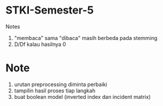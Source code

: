 # STKI-Semester-5  
Notes  

1. "membaca" sama "dibaca" masih berbeda pada stemming
2. D/Df kalau hasilnya 0  
  
# Note
1. urutan preprocessing diminta perbaiki
2. tampilin hasil proses tiap langkah
3. buat boolean model (inverted index dan incident matrix)